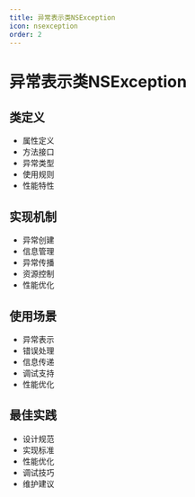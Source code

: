 ```yaml
---
title: 异常表示类NSException
icon: nsexception
order: 2
---
```


# 异常表示类NSException

## 类定义
- 属性定义
- 方法接口
- 异常类型
- 使用规则
- 性能特性

## 实现机制
- 异常创建
- 信息管理
- 异常传播
- 资源控制
- 性能优化

## 使用场景
- 异常表示
- 错误处理
- 信息传递
- 调试支持
- 性能优化

## 最佳实践
- 设计规范
- 实现标准
- 性能优化
- 调试技巧
- 维护建议
